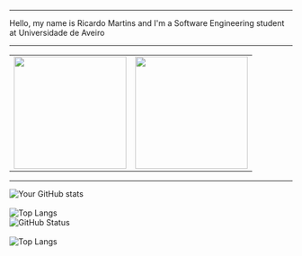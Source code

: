 <hr>
Hello, my name is Ricardo Martins and I'm a Software Engineering student at Universidade de Aveiro
<hr>
<table class="border-none dark-theme">
 <tr>
   <td align="center">
     <a href="https://github.com/anuraghazra/github-readme-stats">
       <img height=200 src="https://github-readme-stats.vercel.app/api?username=RicardoMartins9321&theme=dark" />
     </a>
   </td>
   <td align="center">
     <a href="https://github.com/anuraghazra/github-readme-stats">
       <img height=200 src="https://github-readme-stats.vercel.app/api/top-langs?username=RicardoMartins9321&theme=dark&layout=compact&langs_count=5&card_width=320" />
     </a>
   </td>
 </tr>
</table>
<hr>


![Your GitHub stats](https://github-readme-stats.vercel.app/api?username=RicardoMartins9321&show_icons=true&theme=radical)
<br><br>
![Top Langs](https://github-readme-stats.vercel.app/api/top-langs/?username=RicardoMartins9321&langs_count=5&theme=radical)
<br>
![GitHub Status](https://img.shields.io/badge/GitHub-Status-brightgreen)
<br><br>
![Top Langs](https://github-readme-stats.vercel.app/api/top-langs/?username=your-username&layout=compact&theme=dark&langs_count=5&title_color=58a6ff)
<br>
